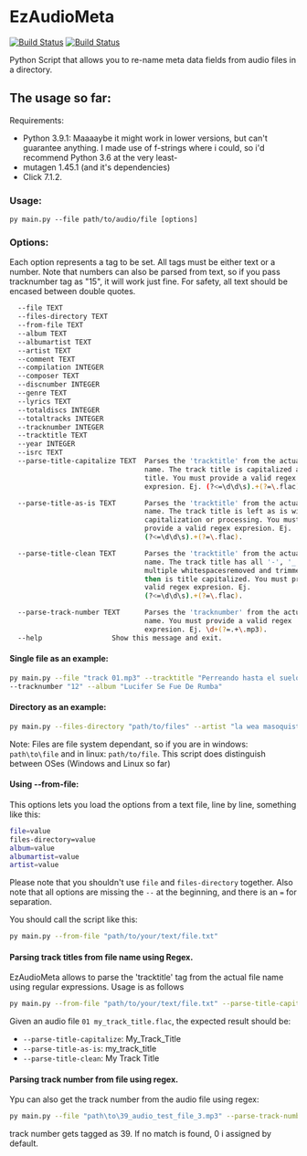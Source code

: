 # EzAudioMeta
[![Build Status](https://travis-ci.com/XrossFox/EzAudioMeta.svg?branch=main)](https://travis-ci.com/XrossFox/EzAudioMeta)
[![Build Status](https://travis-ci.com/XrossFox/EzAudioMeta.svg?branch=dev)](https://travis-ci.com/XrossFox/EzAudioMeta)

Python Script that allows you to re-name meta data fields from audio files in a
directory.

## The usage so far:

Requirements:
- Python 3.9.1: Maaaaybe it might work in lower versions, but can't guarantee
anything. I made use of f-strings where i could, so i'd recommend Python 3.6 at
the very least-
- mutagen 1.45.1 (and it's dependencies)
- Click 7.1.2.

### Usage:
`py main.py --file path/to/audio/file [options]`

### Options:
Each option represents a tag to be set. All tags must be either text or a
number. Note that numbers can also be parsed from text, so if you pass
tracknumber tag as "15", it will work just fine. For safety, all text should be
encased between double quotes.
```bash
  --file TEXT
  --files-directory TEXT
  --from-file TEXT
  --album TEXT
  --albumartist TEXT
  --artist TEXT
  --comment TEXT
  --compilation INTEGER
  --composer TEXT
  --discnumber INTEGER
  --genre TEXT
  --lyrics TEXT
  --totaldiscs INTEGER
  --totaltracks INTEGER
  --tracknumber INTEGER
  --tracktitle TEXT
  --year INTEGER
  --isrc TEXT
  --parse-title-capitalize TEXT  Parses the 'tracktitle' from the actual file
                                 name. The track title is capitalized as a
                                 title. You must provide a valid regex
                                 expresion. Ej. (?<=\d\d\s).+(?=\.flac).

  --parse-title-as-is TEXT       Parses the 'tracktitle' from the actual file
                                 name. The track title is left as is with no
                                 capitalization or processing. You must
                                 provide a valid regex expresion. Ej.
                                 (?<=\d\d\s).+(?=\.flac).

  --parse-title-clean TEXT       Parses the 'tracktitle' from the actual file
                                 name. The track title has all '-', '_' and
                                 multiple whitespacesremoved and trimmed, and
                                 then is title capitalized. You must provide a
                                 valid regex expresion. Ej.
                                 (?<=\d\d\s).+(?=\.flac).

  --parse-track-number TEXT      Parses the 'tracknumber' from the actual file
                                 name. You must provide a valid regex
                                 expresion. Ej. \d+(?=.+\.mp3).
  --help                 Show this message and exit.
```
#### Single file as an example: 
```bash
py main.py --file "track 01.mp3" --tracktitle "Perreando hasta el suelo"
--tracknumber "12" --album "Lucifer Se Fue De Rumba"
```
#### Directory as an example:
```bash
py main.py --files-directory "path/to/files" --artist "la wea masoquista" --album "lucifer se fue de rumba" --genre "electro cumbia progresiva" --year 1966
```
Note: Files are file system dependant, so if you are in windows: `path\to\file` and in linux: `path/to/file`. This script does distinguish between OSes (Windows and Linux so far)

#### Using --from-file:
This options lets you load the options from a text file, line by line, something like this:
```bash
file=value
files-directory=value
album=value
albumartist=value
artist=value
```
Please note that you shouldn't use `file` and `files-directory` together. Also note that all options are missing the `--` at the beginning, and there is an `=` for separation.

You should call the script like this: 
```bash
py main.py --from-file "path/to/your/text/file.txt"
```

#### Parsing track titles from file name using Regex.
EzAudioMeta allows to parse the 'tracktitle' tag from the actual file name using regular expressions. Usage is as follows 
```bash
py main.py --from-file "path/to/your/text/file.txt" --parse-title-capitalize "(?<=\d\d\s).+(?=\.flac)"
```
Given an audio file `01 my_track_title.flac`, the expected result should be:

- `--parse-title-capitalize`: My_Track_Title
- `--parse-title-as-is`: my_track_title
- `--parse-title-clean`: My Track Title

#### Parsing track number from file using regex.
Ypu can also get the track number from the audio file using regex:
```bash
py main.py --file "path\to\39_audio_test_file_3.mp3" --parse-track-number "\d+(?=.+\1.mp3)"
```
track number gets tagged as 39.
If no match is found, 0 i assigned by default.
